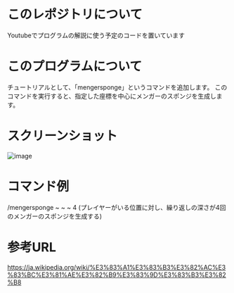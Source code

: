 # このレポジトリについて
Youtubeでプログラムの解説に使う予定のコードを置いています

# このプログラムについて
チュートリアルとして、「mengersponge」というコマンドを追加します。
このコマンドを実行すると、指定した座標を中心にメンガーのスポンジを生成します。

# スクリーンショット
![image](https://github.com/user-attachments/assets/ba03d0a4-7151-4b01-93ad-08af71ab41ec)

# コマンド例
/mengersponge ~ ~ ~ 4
(プレイヤーがいる位置に対し、繰り返しの深さが4回のメンガーのスポンジを生成する)

# 参考URL
https://ja.wikipedia.org/wiki/%E3%83%A1%E3%83%B3%E3%82%AC%E3%83%BC%E3%81%AE%E3%82%B9%E3%83%9D%E3%83%B3%E3%82%B8
